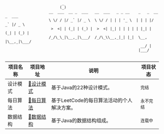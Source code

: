 ```config
                          _                                                    
                         (_)                                                    
                    __  ___  __ _  ___   __  ___   _ _ __    _   _  __ _  ___  
                    \ \/ / |/ _` |/ _ \  \ \/ / | | | '_ \  | | | |/ _` |/ _ \ 
                     >  <| | (_| | (_) |  >  <| |_| | | | | | |_| | (_| | (_) |
                    /_/\_\_|\__,_|\___/  /_/\_\\__,_|_| |_|  \__, |\__,_|\___/ 
                                                              __/ |            
                                                             |___/             
                                                             
```

| 项目名称 | 项目地址                                                   | 说明 |   项目状态   |
| -------- | ---------------------------------------------------------- | ---------- | ---------- |
| 设计模式 | [🎒设计模式](https://github.com/xiaoxunyao/design-patterns) | 基于Java的22种设计模式。 |`完结`|
| 每日算法 | [🧮每日算法](https://github.com/xiaoxunyao/daily-algorithm) | 基于LeetCode的每日算法活动的个人解决方案。 |`永不完结`|
| 数据结构 | [🧱数据结构](https://github.com/xiaoxunyao/data-structure)  | 基于Java的数据结构组成。 |`连载中`|
